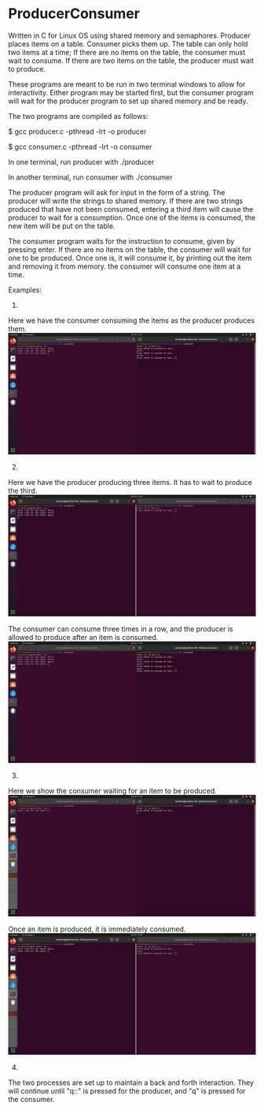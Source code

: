 # ProducerConsumer
Written in C for Linux OS using shared memory and semaphores. 
Producer places items on a table. Consumer picks them up. The 
table can only hold two items at a time; If there are no items
on the table, the consumer must wait to consume. If there are 
two items on the table, the producer must wait to produce. 

These programs are meant to be run in two terminal windows
to allow for interactivity. Either program may be started first,
but the consumer program will wait for the producer program 
to set up shared memory and be ready. 

The two programs are compiled as follows:

$ gcc producer.c -pthread -lrt -o producer

$ gcc consumer.c -pthread -lrt -o consumer

In one terminal, run producer with ./producer

In another terminal, run consumer with ./consumer

The producer program will ask for input in the form of a string.
The producer will write the strings to shared memory. If there are 
two strings produced that have not been consumed, entering a third
item will cause the producer to wait for a consumption. Once one of 
the items is consumed, the new item will be put on the table. 

The consumer program waits for the instruction to consume, given
by pressing enter. If there are no items on the table, the consumer
will wait for one to be produced. Once one is, it will consume it, 
by printing out the item and removing it from memory. the consumer
will consume one item at a time. 

Examples:

1)
Here we have the consumer consuming the items as the producer produces them. 
![pctrade](/images/pctrade.png "pctrade")

2)
Here we have the producer producing three items. It has to wait to produce the third.
![pcprodwait](/images/pcprodwait.png "pcprodwait")

The consumer can consume three times in a row, and the producer is allowed to produce
after an item is consumed. 
![pcprodwait2](/images/pcprodwait2.png "pcprodwait2")

3)
Here we show the consumer waiting for an item to be produced. 
![pcconswait](/images/pcconswait.png "pcconswait")

Once an item is produced, it is immediately consumed. 
![pcconswait2](/images/pcconswait2.png "pcconswait2")

4)
The two processes are set up to maintain a back and forth interaction. They will 
continue until "q::" is pressed for the producer, and "q" is pressed for the 
consumer. 


